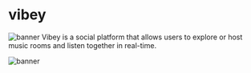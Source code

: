 # vibey
![banner](https://github.com/hrishikeshpaul/vibey/blob/sm/readme/frontend/src/assets/icons/v_banner.png?raw=true)
Vibey is a social platform that allows users to explore or host music rooms and listen together in real-time.

![banner](https://i.postimg.cc/rFTVqq0b/Screen-Shot-2021-07-21-at-12-06-10-AM.png)
